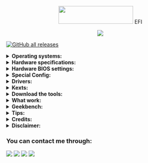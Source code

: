 
<p></p>
<p align="center"><img src="https://i.imgur.com/HJnpvwQ.png" width="200" height="48"/> EFI</p>
<p align="center">
  <a href="https://github.com/acidanthera/OpenCorePkg">
  <img src="https://img.shields.io/badge/OpenCore-0.9.4-informational.svg">
 </a>
</p>

[![GitHub all releases](https://img.shields.io/github/downloads/So1jon/Hackintosh-Desktop-Haswell/total?style=for-the-badge&logo=github&color=1A91FF)](https://github.com/So1jon/Hackintosh-Desktop-Haswell/releases)

<details>
<summary><strong>Operating systems:</strong></summary>

<br />

✅ My computer has been fully tested on the following operating systems:

| Name           | Version | Build      | Image links                                                                                                                                                                                                                                                           |
| -------------- | ------- | ---------- | --------------------------------------------------------------------------------------------------------------------------------------------------------------------------------------------------------------------------------------------------------------------- |
| `macOS Sonoma` |  `14.0` | `23A344`   | [`DMG`](https://drive.google.com/file/d/1u8cI3CRH7WdBOLSBqpN5GEWJ7CIRhSs1/view?usp=sharing) / [`rdr`](https://rutracker.org/forum/viewtopic.php?t=6372743)                                                                                                            |
| `macOS Ventura`| `13.6`  | `22G120`   | [`DMG`](https://drive.google.com/file/d/1nF_PgOEfoKraCjUlYOC7Nbs9g4ezpDMg/view?usp=sharing) / [`rdr`](https://rutracker.org/forum/viewtopic.php?t=6223477)                                                                                                            | 
|`macOS Monterey`| `12.7`  | `21G816`   | [`DMG`](https://drive.google.com/file/d/1ikVnnE6RU6EpOE3x8sxy4lWs2Becgixo/view?usp=sharing) / [`rdr`](https://rutracker.org/forum/viewtopic.php?t=6066530)                                                                                                            |
| `macOS Big Sur`|`11.7.10`| `20G1427`  | [`DMG`](https://drive.google.com/file/d/1urRARlkOi6NVc5b6CM0RFLvDLhsCcU5D/view?usp=sharing) / [`rdr`](https://rutracker.org/forum/viewtopic.php?t=5928524)                                                                                                            |
| `Windows  11`  | `23H2`  |`22631.2338`| [`ISO EN`](https://comss.cloud/22631.2338.230906-1420.NI_RELEASE_SVC_BETAFLT_PROD1_CLIENTMULTI_X64FRE_EN-US_FIXED_2023_09_13.iso) / [`ISO RU`](https://comss.cloud/22631.2338.230906-1420.NI_RELEASE_SVC_BETAFLT_PROD1_CLIENTMULTI_X64FRE_RU-RU_FIXED_2023_09_13.iso) |

</details>

<details>
<summary><strong>Hardware specifications:</strong></summary>

<br />

| Components      | Name                                    |  Brand Links                                                                                                                          |
| --------------- | --------------------------------------- | ------------------------------------------------------------------------------------------------------------------------------------- |
| **Motherboard** | `Z87-DS3H v1.1`                         | [`Gigabayte`](https://www.gigabyte.com/Motherboard/GA-Z87-DS3H-rev-11#ov)                                                             |
| **CPU**         | `Intel® Core® i3 4130`                  | [`Intel Haswell`](https://ark.intel.com/content/www/us/en/ark/products/77480/intel-core-i34130-processor-3m-cache-3-40-ghz.html)      |
| **iGPU**        | `Intel® HD Graphics 4400`               | [`Intel Haswell`](https://ark.intel.com/content/www/us/en/ark/products/graphics/81497/intel-hd-graphics-4400.html#@Desktop)           |
| **dGPU**        | `AMD Radeon RX 580 8GB`                 | [`Sapphire NITRO+`](https://www.sapphiretech.com/ru-ru/consumer/nitro-rx-580-8g-g5)                                                   |
| **Ram**         | `DDR3 16GB / 1600Mhz`                   | [`Kingston`](https://www.kingston.com/dataSheets/KVR16N11S8_4.pdf)                                                                    |
| **Storage**     | `SSD 480GB SATA III 6Gb/s`              | [`PNY CS900`](https://www.pny.com.tw/en/products-detail/CS900-2-point-5-SSD/)                                                         |
| **Ethernet**    | `RTL8111E-VL 1.0 Gigabit/s`             | [`Realtek`](https://4ip.info/files/attachments/RTL8111E.pdf)                                                                          |
| **Audio**       | `Codec ALC887`                          | [`Realtek`](http://www.chipset-ic.com/datasheet/ALC887.pdf)                                                                           |
| **USB Wi-Fi**   | `TL-WN725N V3`                          | [`TP-Link`](https://www.tp-link.com/us/support/download/tl-wn725n/)                                                                   |
|**USB Bluetooth**| `Cambridge Silicon Radio 4.0`           | [`CSR`](https://en.wikipedia.org/wiki/CSR_plc)                                                                                        |
| **USB Camera**  | `Z-Star Microelectronics Corporation`   | [`Vimicro`](http://www.vimicro.com/english/product/pc001.htm)                                                                         |

</details>

<details>
<summary><strong>Hardware BIOS settings:</strong></summary>

<br />

|       Disable                                                          |    Enable                                                                           |
|----------------------------------------------------------------------- | ----------------------------------------------------------------------------------- |
| Fast Boot                                                              | VT-x                                                                                |
| Secure Boot                                                            | Above 4G Decoding                                                                   |
| Serial/COM Port                                                        | Hyper-Threading                                                                     |
| Parallel Port                                                          | Execute Disable Bit                                                                 |
| VT-d (can be enabled if you set DisableIoMapper to YES)                | EHCI/XHCI Hand-off                                                                  |
| Compatibility Support Module (CSM)                                     | OS type: "Other OS"                                                                 |
| Intel SGX                                                              | UEFI Mode                                                                           |
| Intel Platform Trust                                                   | DVMT Pre-Allocated(iGPU Memory): 64MB or higher                                     |
| CFG Lock (MSR 0xE2 write protection)                                   | SATA Mode: AHCI                                                                     |

</details>

<details>
<summary><strong>Special Config:</strong></summary>
<br />

⚠️ Usb port mapping performed 👉 [guide](https://github.com/corpnewt/USBMap)

⚠️ SSDT-Hack Essential patc 👉 [guide](https://dortania.github.io/OpenCore-Install-Guide/config.plist/haswell.html#acpi)

:closed_lock_with_key: You will need to generate your own SMBIOS and configure, since is required to fully work with macOS. As per you can use the following SMBIOS:

|  SMBIOS    |  Hardware                                     |  macOS Big Sur              |  macOS Monterey            |  macOS Ventura   |  macOS Sonoma  |
| ---------- | --------------------------------------------- | --------------------------- | -------------------------- | ---------------- | -------------- |
| Macmini7,1 | Haswell with only iGPU (not recommended)      | supported (not recommended) | supported (not recommended)| not supported    | not supported  |
| iMac14,4   | Haswell with only iGPU                        |  full supported             | supported (not recommended)| not supported    | not supported  |
| iMac15,1   | Haswell with dGPU (Enabled iGPU Acceleration) |  full supported             | not supported              | not supported    | not supported  |
| iMac16,2   | Haswell with only iGPU (not recommended)      | supported (not recommended) | supported (not recommended)| not supported    | not supported  |
| iMac17,1   | Haswell with dGPU (Enabled iGPU Acceleration) | supported (not recommended) |  full supported            | not supported    | not supported  |
| iMacPro1,1 | Haswell only dGPU (Disabled iGPU Acceleration)|  full supported             |  full supported            | full supported   | full supported |
| MacPro7,1  | Haswell only dGPU (Disabled iGPU Acceleration)|  full supported             |  full supported            | full supported   | full supported |

⚠️ It's fully **required** to generate your own serials with [GenSMBIOS](https://github.com/corpnewt/GenSMBIOS) and put it in your config.plist.

- Config.plist -> PlatformInfo -> Generic

![SMBIOS on config.plist screenchot](https://dortania.github.io/OpenCore-Install-Guide/assets/img/smbios.65baf9a9.png "SMBIOS on config.plist screenchot")

</details>

<details>
<summary><strong>Drivers:</strong></summary>
<br />

| Driver                  | Status   | Description                                      |
| ----------------------- | -------- | ------------------------------------------------ |
| `OpenRuntime.efi`       | Required | Required for proper operation                    |
| `HfsPlus.efi`           | Required | Needed for seeing HFS volumes                    |
| `OpenCanopy.efi`        | Optional | This is an optional OpenCore GUI                 |
| `ResetNvramEntry.efi`   | Optional | Required to reset the system's NVRAM             | 
| `OpenPartitionDxe.efi`  | Optional | Required to boot macOS 10.7-10.9 recovery        |
| `ToggleSipEntry.efi`    | Optional |Enabling and Disabling System Integrity Protection|
| `AudioDxe.efi`          | Optional | Unrelated to Audio support in macOS              |
 
</details>


<details>
<summary><strong>Kexts:</strong></summary>

<br />


| Specifications                                                                        | Kexts                           | [Builds/Dortania](https://dortania.github.io/builds/)  Links                                                    |
| ------------------------------------------------------------------------------------- | ------------------------------- | --------------------------------------------------------------------------------------------------------------- |
| Open source kernel extension                                                          | `Lilu.kext`                     | [Gihub Link](https://github.com/acidanthera/Lilu)                                                               |
| Advanced `Apple SMC` emulator in the kernel                                           | `VirtualSMC.kext`               | [Gihub Link](https://github.com/acidanthera/VirtualSMC)                                                         |
| `Lilu` plugin for providing patches to select GPUs                                    | `WhateverGreen.kext`            | [Gihub Link](https://github.com/acidanthera/WhateverGreen)                                                      |
| `Lilu` plugin for dynamic power management data injection                             | `CPUFriend.kext`                | [Gihub Link](https://github.com/acidanthera/CPUFriend)                                                          |
| `Lilu` plugin that combines the functionality of `VoodooTSCSync`                      | `CpuTscSync.kext`               | [Gihub Link](https://github.com/acidanthera/CpuTscSync)                                                         |
| Kernel extension for blocking unwanted processes                                      | `RestrictEvents.kext`           | [Gihub Link](https://github.com/acidanthera/RestrictEvents)                                                     |
| An open source kernel extension enabling native `macOS` HD audio                      | `AppleALC.kext`                 | [Gihub Link](https://github.com/acidanthera/AppleALC)                                                           |
| New Trackpad uses emulation to use the built-in `macOS` driver                        | `VoodooPS2.kext`                | [Gihub Link](https://github.com/acidanthera/VoodooPS2)                                                          |
| `OS X` open source driver for the `Realtek RTL8111/8168` family                       | `RealtekRTL8111.kext`           | [Gihub Link](https://github.com/Mieze/RTL8111_driver_for_OS_X/releases)                                         | 
| Drivers for `Realtek 802.11n` and `802.11ac USB Wi-Fi` adapters                       | `RtWlanU.kext RtWlanU1827.kext` | [Gihub Link](https://github.com/chris1111/Wireless-USB-Big-Sur-Adapter)                                         |
| USB Wake Controller                                                                   | `USBWakeFixup.kext`             | [Gihub Link](https://github.com/osy/USBWakeFixup)                                                               |
| An open source kernel extension providing a sync between `RTC` variables and `NVRAM`  | `HibernationFixup.kext`         | [Gihub Link](https://github.com/acidanthera/HibernationFixup)                                                   |
| Adds allowed entitlements to non-`Apple` signed apps when `SIP` is enabled            | `AMFIExemption.kext`            | [Gihub Link](https://github.com/osy/AMFIExemption)                                                              |
| Drivers for `Cambridge Silicon Radio 4.0 USB Bluetooth` adapters                      | `CSRBluetoothInjector.kext`     | [Gihub Link](https://github.com/So1jon/Hackintosh-Desktop-Haswell/files/12690495/CSRBluetoothInjector.kext.zip) |


</details>

<details>
<summary><strong>Download the tools:</strong></summary>

<br />


| Name                       | Version    | Links                                                                                                              |
| -------------------------- | ---------- | ------------------------------------------------------------------------------------------------------------------ |
| `OpenCore Auxiliary Tools` | Release    | [Github link](https://github.com/ic005k/OCAuxiliaryTools/releases)                                                 |
| `Python`                   | Release    | [official link](https://www.python.org/downloads/macos/)                                                           |
| `Proper Tree`              | Release    | [Github link](https://github.com/corpnewt/ProperTree)                                                              |
| `OpenCore Configurator`    | Release    | [Official link](https://mackie100projects.altervista.org/download-opencore-configurator/)                          |
| `HWMonitorSMC2`            |  2.6.1     | [Github link](https://github.com/CloverHackyColor/HWMonitorSMC2/releases)                                          |
| `PlistEdit Pro`            | Release    | [Official link](https://www.fatcatsoftware.com/plisteditpro/)                                                      |
| `IORegistryExplorer`       |  3.0.2     | [Github link](https://github.com/utopia-team/IORegistryExplorer/releases)                                          |
| `MaciASL`                  |  1.6.4     | [Github link](https://github.com/acidanthera/MaciASL/releases)                                                     |
| `Intel Power Gadget`       | Release    |[Official link](https://www.intel.com/content/dam/develop/external/us/en/documents/downloads/intel-power-gadget.dmg)|  
| `OcBinaryData`             | 8.0.0      | [Github link](https://github.com/acidanthera/OcBinaryData)                                                         |
| `GenSMBIOS`                | Release    | [Github link](https://github.com/corpnewt/GenSMBIOS)                                                               |
| `ssdtPRGen.sh`             | Release    | [Github link](https://github.com/Piker-Alpha/ssdtPRGen.sh)                                                         |
| `SSDTTime`                 | Release    | [Github Link](https://github.com/corpnewt/SSDTTime)                                                                |
| `USBMap`                   | Release    | [Github Link](https://github.com/corpnewt/USBMap)                                                                  |
| `USBToolBox/tool`          | 0.2        | [Gihub Link](https://github.com/USBToolBox/tool)                                                                   |
| `ESP Mounter Pro`          | 1.0        | [Official link](https://www.olarila.com/files/Utils/ESP%20Mounter%20Pro.app_v1.9.1.zip)                            |
| `Hackintool`               | 4.0.3      | [Gihub Link](https://github.com/benbaker76/Hackintool)                                                             |
| `RadeonSensor`             | 1.3.0      | [Gihub Link](https://github.com/ChefKissInc/RadeonSensor/releases)                                                 |
| `MIST`                     | 0.9.1      | [Gihub Link](https://github.com/ninxsoft/Mist)                                                                     |
| `About This Hack`          | 0.9.1      | [Github link](https://github.com/0xCUB3/About-This-Hack/releases)                                                  |
| `OpenCore Legacy Patcher`  | 1.0.0      | [Gihub Link](https://github.com/dortania/OpenCore-Legacy-Patcher/releases)                                         |
| `Kernel Debug Kit`         | Release    | [Official link](https://developer.apple.com/download/all/)                                                         |
| `Windows Install`          | 5.9.1      | [official link](https://applelife.ru/threads/skript-ustanovki-windows-iz-pod-macos.2942844/page-19#post-741961)    |
| `Bypass Registry`          | Release    | [Github link](https://github.com/haithamaouati/BW11)                                                               |
| `Brigadier`                | Release    | [Github link](https://codeload.github.com/timsutton/brigadier/zip/main)                                            |
| `Brigadier Command`        | Release    | [Google drive link](https://drive.google.com/file/d/1eY-CONimt4J74qrx1kUciwVyLSNMd0jX/view)                        |
| `Win10 EFI Folder`         | Release    | [Google drive link](https://drive.google.com/file/d/1AVWyE8RkHE_e6SomJYted2wFpeiBs9Hi/view)                        |
| `TransMac`                 | Release    | [Official link](https://www.acutesystems.com/scrtm.htm)                                                            |
| `HFS+ Paragon Software`    | Release    | [Official link](https://www.paragon-software.com/home/hfs-windows/)                                                |


</details>

<details>
<summary><strong>What work:</strong></summary>

<br />

 `✅ AMD Radeon RX 580` Graphics acceleration.

 `✅ dGPU & CPU` Power Management.

 `✅ HDMI`video & audio output.

 `✅ Ethernet.` 

 `✅ Audio` Output from 3.5mm Front and Rear headphone Jack.

 `✅ PS2` Keyboard & Mouse. 

 `✅ USB 2.0/3.0` All Ports.

 `✅ USB` Wi-Fi, Bluetooth, WebCam and Mouse.

 `✅` Restart, Sleep and Shutdown. 

 `✅ Bootcamp.`

 `✅ Apple` Services `iCloud, App Store, iMessage, FaceTime.`

 `❌ VGA` port output.  ⚠️ Not supported for macOS.

 `❌ Intel HD Graphics 4400`  ⚠️ For `macOS Ventura` and `macOS Sonoma` disabled iGPU not supported  Intel Quick/Sync Hardware Acceleration. `
 
 `❌ AirDrop & Handoff`  ⚠️ Only `AirDrop` and `Handoff` are not working since the `USB Wi-Fi` and `USB Bluetooth` are not fully compatible with `macOS`. For all this to work, you need to replace the card with a native one, such as  `PCI Fenvi` cards before `macOS Sonoma`.

  
</details>

<details>
<summary><strong>Geekbench:</strong></summary>
|<br />

| Information           | Result   | ID Information                                                | Operating system  | Model ID    |
| --------------------- | -------- | ------------------------------------------------------------- | ----------------- | ----------- |
| CPU Single-Core Score | 895      | [ID 2751289](https://browser.geekbench.com/v6/cpu/2751289)    | `macOS Sonoma`    | iMacPro1,1  |
| CPU Multi-Core Score  | 1638     | [ID 2751289](https://browser.geekbench.com/v6/cpu/2751289)    | `macOS Sonoma`    | iMacPro1,1  |
| dGPU Metal Score      | 45017    | [ID 982208](https://browser.geekbench.com/v6/compute/982208)  | `macOS Sonoma`    | iMacPro1,1  |
| iGPU Metal Score      | 294      | [ID 130650](https://browser.geekbench.com/v6/compute/130650)  | `macOS Big Sur`   | iMac14,4    |

</details>


<details>
<summary><strong>Tips:</strong></summary>
<br />

⚠️ Help Fix Screen Sleep

```bash
sudo pmset autopoweroff 0
sudo pmset powernap 0
sudo pmset standby 0
sudo pmset proximitywake 0
sudo pmset tcpkeepalive 0
```

⚠️ This will do 5 things for us:

- `Disables` **autopoweroff**: This is a form of hibernation
- `Disables` **powernap**: Used to periodically wake the machine for network, and updates(but not the display)
- `Disables` **standby**: Used as a time period between sleep and going into hibernation
- `Disables` wake from iPhone/Watch: Specifically when your iPhone or Apple Watch come near, the machine will wake
- `Disables` **TCP Keep Alive** mechanism to prevent wake ups every 2 hours

</details>

<details>
<summary><strong>Credits:</strong></summary>
<br />

⚠️ `Apple` for 👉 [`macOS`](https://www.apple.com/mac/)

⚠️ `OpenCore Desktop Haswell` 👉 [Guide](https://dortania.github.io/OpenCore-Install-Guide/config.plist/haswell.html)

⚠️ Creating your `USB` from `Windows` or `macOS` 👉 [Guide](https://dortania.github.io/OpenCore-Install-Guide/installer-guide) 

</details>

<details>
<summary><strong>Disclaimer:</strong></summary>
<br />

⚠️ Hackintoshing may be dangerous and can damage your device and I am not responsible for bricked devices, dead devices, thermonuclear war, or you getting fired because your system failed. Please do some research if you have any concerns about hackintoshing before you proceed. You are choosing to make these changes to your system, and if you point the finger at me for messing up your device, I will laugh at you.

⚠️ If you want to report or rasie an issue, you must mention your device details in it. And give a detailed information about your issue(images or videos are encouraged)

</details>



### You can contact me through:

[![](https://img.shields.io/badge/iCloud-nusratov.sobirjon@icloud.com-informational?style=flat&logo=apple&logoColor=white&color=cbcdcc)](mailto:nusratov.sobirjon@icloud.com)
[![](https://img.shields.io/badge/Telegram-@Nusratov_Sobirjon-informational?style=flat&logo=telegram&logoColor=white&color=89e2ff)](https://t.me/Nusratov_Sobirjon)
[![](https://img.shields.io/badge/Facebook-Nusratov_Sobirjon-informational?style=flat&logo=facebook&logoColor=white&color=3a4dc9)](https://www.facebook.com/Sobirjon.Nusratov)
[![](https://img.shields.io/badge/Github-So1jon-informational?style=flat&logo=github&logoColor=white&color=c4c4c4)](https://github.com/So1jon)


